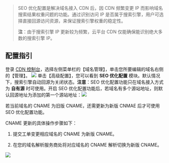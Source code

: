 > SEO 优化配置是解决域名接入 CDN 后，因 CDN 频繁变更 IP 而影响域名搜索结果权重问题的功能。通过识别访问 IP 是否属于搜索引擎，用户可选择直接回源访问资源，来保证搜索引擎权重的稳定性。
>
> **注**：由于搜索引擎 IP 更新较为频繁，云平台 CDN 仅能确保能识别绝大多数的搜索引擎 IP。

## 配置指引
登录 [CDN 控制台](http://console.tce.fsphere.cn/cdn)，选择左侧菜单栏的【域名管理】，单击您所要编辑的域名右侧的【管理】。
![](http://imgcache.tce.fsphere.cn/image/mc.qcloudimg.com/static/img/1f2cb594cd614b62b589cb20a20ed362/basic-config-1.png)
单击【高级配置】，您可以看到 **SEO 优化配置** 模块。默认情况下，搜索引擎自动回源为关闭状态。**注意**：SEO 优化配置功能只在域名接入方式为 **自有源** 时可使用。开启 SEO 优化配置功能后，若域名有多个源站地址，则默认回源地址为添加的第一个源站地址：![](http://imgcache.tce.fsphere.cn/image/mc.qcloudimg.com/static/img/2c3b24b0034fc5a7caeaf872c489fc18/seo-config-1.png)

若当前域名的 CNAME 为旧版 CNAME，还需更新为新版 CNMAE 后才可使用 SEO 优化配置功能。

CNAME 更新的具体操作步骤如下：

1. 提交工单变更相应域名的 CNAME 为新版 CNAME。

2. 在您的域名解析服务商处将对应域名的 CNAME 解析切换为新版 CNAME。

  ![](http://imgcache.tce.fsphere.cn/image/mccdn.qcloud.com/static/img/80afb8cf5a858e91d596f5a3be86f70d/seo.png)
